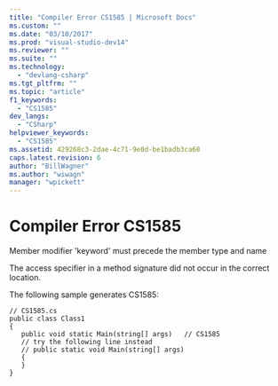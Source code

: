 ```yaml
---
title: "Compiler Error CS1585 | Microsoft Docs"
ms.custom: ""
ms.date: "03/10/2017"
ms.prod: "visual-studio-dev14"
ms.reviewer: ""
ms.suite: ""
ms.technology: 
  - "devlang-csharp"
ms.tgt_pltfrm: ""
ms.topic: "article"
f1_keywords: 
  - "CS1585"
dev_langs: 
  - "CSharp"
helpviewer_keywords: 
  - "CS1585"
ms.assetid: 429268c3-2dae-4c71-9e0d-be1badb3ca68
caps.latest.revision: 6
author: "BillWagner"
ms.author: "wiwagn"
manager: "wpickett"
---
```

# Compiler Error CS1585
Member modifier 'keyword' must precede the member type and name  
  
 The access specifier in a method signature did not occur in the correct location.  
  
 The following sample generates CS1585:  
  
```  
// CS1585.cs  
public class Class1  
{  
   public void static Main(string[] args)   // CS1585  
   // try the following line instead  
   // public static void Main(string[] args)  
   {  
   }  
}  
```